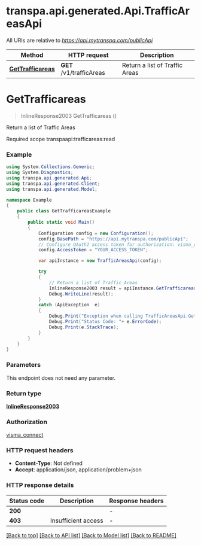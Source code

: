 # transpa.api.generated.Api.TrafficAreasApi

All URIs are relative to *https://api.mytranspa.com/publicApi*

Method | HTTP request | Description
------------- | ------------- | -------------
[**GetTrafficareas**](TrafficAreasApi.md#gettrafficareas) | **GET** /v1/trafficAreas | Return a list of Traffic Areas


<a name="gettrafficareas"></a>
# **GetTrafficareas**
> InlineResponse2003 GetTrafficareas ()

Return a list of Traffic Areas

Required scope transpaapi:trafficareas:read 

### Example
```csharp
using System.Collections.Generic;
using System.Diagnostics;
using transpa.api.generated.Api;
using transpa.api.generated.Client;
using transpa.api.generated.Model;

namespace Example
{
    public class GetTrafficareasExample
    {
        public static void Main()
        {
            Configuration config = new Configuration();
            config.BasePath = "https://api.mytranspa.com/publicApi";
            // Configure OAuth2 access token for authorization: visma_connect
            config.AccessToken = "YOUR_ACCESS_TOKEN";

            var apiInstance = new TrafficAreasApi(config);

            try
            {
                // Return a list of Traffic Areas
                InlineResponse2003 result = apiInstance.GetTrafficareas();
                Debug.WriteLine(result);
            }
            catch (ApiException  e)
            {
                Debug.Print("Exception when calling TrafficAreasApi.GetTrafficareas: " + e.Message );
                Debug.Print("Status Code: "+ e.ErrorCode);
                Debug.Print(e.StackTrace);
            }
        }
    }
}
```

### Parameters
This endpoint does not need any parameter.

### Return type

[**InlineResponse2003**](InlineResponse2003.md)

### Authorization

[visma_connect](../README.md#visma_connect)

### HTTP request headers

 - **Content-Type**: Not defined
 - **Accept**: application/json, application/problem+json


### HTTP response details
| Status code | Description | Response headers |
|-------------|-------------|------------------|
| **200** |  |  -  |
| **403** | Insufficient access |  -  |

[[Back to top]](#) [[Back to API list]](../README.md#documentation-for-api-endpoints) [[Back to Model list]](../README.md#documentation-for-models) [[Back to README]](../README.md)


